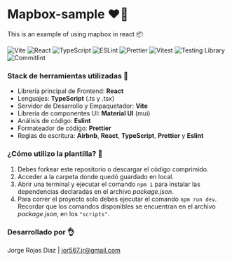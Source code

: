 # Mapbox-sample ❤️‍🔥

This is an example of using mapbox in react 📦

![Vite](https://img.shields.io/badge/Vite-B73BFE?style=for-the-badge&logo=vite&logoColor=FFD62E)
![React](https://img.shields.io/badge/React-20232A?style=for-the-badge&logo=react&logoColor=61DAFB)
![TypeScript](https://img.shields.io/badge/TypeScript-007ACC?style=for-the-badge&logo=typescript&logoColor=white)
![ESLint](https://img.shields.io/badge/eslint-3A33D1?style=for-the-badge&logo=eslint&logoColor=white)
![Prettier](https://img.shields.io/badge/prettier-1A2C34?style=for-the-badge&logo=prettier&logoColor=F7BA3E)
![Vitest](https://img.shields.io/badge/vitest-C21325?style=for-the-badge&logo=vitest&logoColor=white)
![Testing Library](https://img.shields.io/badge/testing%20library-E33332?style=for-the-badge&logo=testing-library&logoColor=white)
![Commitlint](https://img.shields.io/badge/commitlint-000000?style=for-the-badge&logo=commitlint&logoColor=white)


<a id="stack"></a>
### Stack de herramientas utilizadas 🦾 

- Librería principal de Frontend: **React**
- Lenguajes: **TypeScript** (.ts y .tsx)
- Servidor de Desarrollo y Empaquetador: **Vite** 
- Librería de componentes UI: **Material UI** (mui)
- Análisis de código: **Eslint**
- Formateador de código: **Prettier**
- Reglas de escritura: **Airbnb**, **React**, **TypeScript**, **Prettier** y **Eslint**

<a id="how"></a>
### ¿Cómo utilizo la plantilla? 🤔

1. Debes forkear este repositorio o descargar el código comprimido.
2. Acceder a la carpeta donde quedó guardado en local.
3. Abrir una terminal y ejecutar el comando `npm i` para instalar las dependencias declaradas en el archivo *package.json*.
4. Para correr el proyecto solo debes ejecutar el comando `npm run dev`. Recordar que los comandos disponibles se encuentran en el archivo *package.json*, en los `"scripts"`.

<a id="gratitude"></a>
### Desarrollado por 👌 

Jorge Rojas Diaz | jor567.jr@gmail.com
